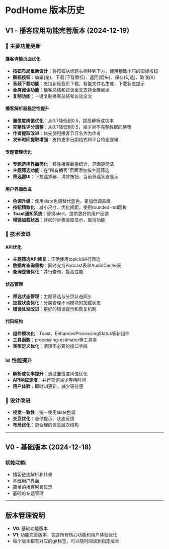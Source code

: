 # PodHome 版本历史

## V1 - 播客应用功能完善版本 (2024-12-19)

### 🎯 主要功能更新

#### 播客详情页面优化
- **按钮布局重新设计**：将按钮从标题右侧移到下方，使用精致小巧的图标按钮
- **图标按钮**：编辑(笔)、下载(下载图标)、返回(箭头)、保存(勾选)、取消(X)
- **音频下载功能**：支持新标签页下载，智能文件名生成，下载状态提示
- **全屏阅读功能**：播客总结和访谈全文支持全屏阅读
- **复制功能**：一键复制播客总结和访谈全文

#### 播客解析器稳定性提升
- **置信度阈值优化**：从0.7降低到0.5，提高解析成功率
- **完整性评分调整**：从0.7降低到0.5，减少对不完整数据的惩罚
- **作者提取改进**：优先使用播客节目名作为作者
- **发布时间提取增强**：支持更多日期格式和平台特定逻辑

#### 专题管理优化
- **专题选择界面简化**：移除播客数量统计，界面更简洁
- **主题筛选功能**：在"所有播客"页面添加按主题筛选
- **筛选器UI**：下拉选择器、清除按钮、当前筛选状态显示

#### 用户界面改进
- **色调升级**：使用slate色调替代蓝色，更加低调高级
- **按钮精致化**：减小尺寸，优化间距，使用rounded-md圆角
- **Toast通知系统**：替换alert，提供更好的用户反馈
- **增强加载状态**：详细的步骤进度显示，取消功能

### 🔧 技术改进

#### API优化
- **主题筛选API修复**：正确使用topicId进行筛选
- **数据库查询重构**：同时支持Podcast表和AudioCache表
- **查询逻辑优化**：并行查询，提高性能

#### 状态管理
- **筛选状态管理**：主题筛选与分页状态同步
- **加载状态优化**：分类管理不同模块的加载状态
- **错误处理改进**：更好的错误提示和恢复机制

#### 代码结构
- **组件模块化**：Toast、EnhancedProcessingStatus等新组件
- **工具函数**：processing-estimator等工具类
- **类型定义优化**：清理不必要的接口字段

### 📊 性能提升
- **解析成功率提升**：通过置信度阈值优化
- **API响应速度**：并行查询减少等待时间
- **用户体验**：即时UI更新，减少等待感

### 🎨 设计改进
- **视觉一致性**：统一使用slate色调
- **交互优化**：悬停提示、状态反馈
- **布局优化**：更合理的信息层次结构

---

## V0 - 基础版本 (2024-12-18)

### 初始功能
- 播客链接解析和转录
- 基础用户界面
- 简单的播客列表显示
- 基础的专题管理

---

## 版本管理说明

- **V0**: 基础功能版本
- **V1**: 功能完善版本，包含所有核心功能和用户体验优化
- 每个版本都有对应的git标签，可以随时回滚到指定版本

